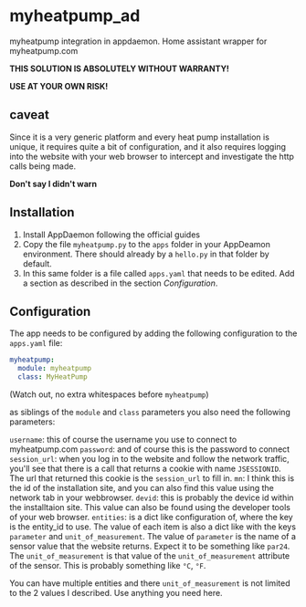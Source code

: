 myheatpump_ad
=============

myheatpump integration in appdaemon. Home assistant wrapper for myheatpump.com

**THIS SOLUTION IS ABSOLUTELY WITHOUT WARRANTY!**

**USE AT YOUR OWN RISK!**

caveat
------
Since it is a very generic platform and every heat pump installation is unique,
it requires quite a bit of configuration, and it also requires logging into the
website with your web browser to intercept and investigate the http calls being
made.

**Don't say I didn't warn**

Installation
------------
1. Install AppDaemon following the official guides
2. Copy the file `myheatpump.py` to the `apps` folder in your AppDeamon
   environment. There should already by a `hello.py` in that folder by default.
3. In this same folder is a file called `apps.yaml` that needs to be edited.
   Add a section as described in the section _Configuration_.

Configuration
-------------
The app needs to be configured by adding the following configuration to the 
`apps.yaml` file:
```yaml
myheatpump:
  module: myheatpump
  class: MyHeatPump
```
(Watch out, no extra whitespaces before `myheatpump`)

as siblings of the `module` and `class` parameters you also need the following 
parameters:

`username`: this of course the username you use to connect to myheatpump.com
`password`: and of course this is the password to connect
`session_url`: when you log in to the website and follow the network traffic, 
  you'll see that there is a call that returns a cookie with name `JSESSIONID`.
  The url that returned this cookie is the `session_url` to fill in.
`mn`: I think this is the id of the installation site, and you can also find 
  this value using the network tab in your webbrowser.
`devid`: this is probably the device id within the installtaion site. This value
  can also be found using the developer tools of your web browser.
`entities`: is a dict like configuration of, where the key is the entity_id to 
  use. The value of each item is also a dict like with the keys `parameter` and 
  `unit_of_measurement`. The value of `parameter` is the name of a sensor value
  that the website returns. Expect it to be something like `par24`. The 
  `unit_of_measurement` is that value of the `unit_of_measurement` attribute of
  the sensor. This is probably something like `°C`, `°F`.

You can have multiple entities and there `unit_of_measurement` is not limited to
the 2 values I described. Use anything you need here.
